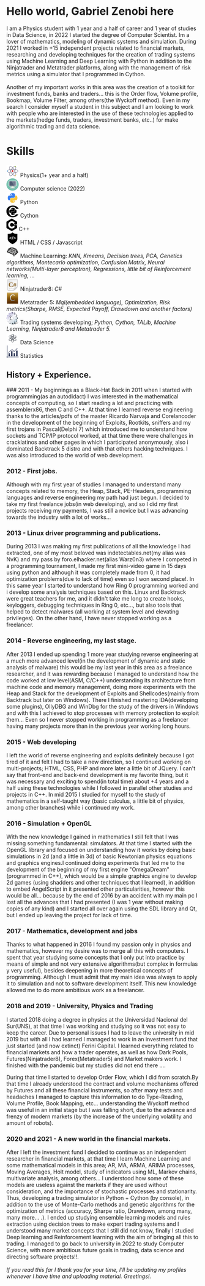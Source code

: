 <h1>Hello world, Gabriel Zenobi here</h1>
I am a Physics student with 1 year and a half of career and 1 year of studies in Data Science, in 2022 I started the degree of Computer Scientist. Im a lover of mathematics, modeling of dynamic systems and simulation.
During 2021 I worked in +15 independent projects related to financial markets, researching and developing techniques for the creation of trading systems using Machine Learning and Deep Learning with Python in addition to the Ninjatrader and Metatrader platforms, along with the management of risk metrics using a simulator that I programmed in Cython.<br/><br/>
Another of my important works in this area was the creation of a toolkit for investment funds, banks and traders... this is the Order flow, Volume profile, Bookmap, Volume Filter, among others(the Wyckoff method).
Even in my search I consider myself a student in this subject and I am looking to work with people who are interested in the use of these technologies applied to the markets(hedge funds, traders, investment banks, etc..) for make algorithmic trading and data science. 

<h1>Skills</h1>

![physics](/icons/physics_149702.png) Physics(1+ year and a half)<br/>
![computerscience](/icons/computer_23805.png) Computer science (2022)<br/>
![python](/icons/python_18894.png) Python<br/>
![cython](/icons/cython_icon_132455.png) Cython<br/>
![Cpp](/icons/c_icon_132529.png) C++<br/>
![WebDev](/icons/web_development_59971.png) HTML / CSS / Javascript<br/>
![ML](/icons/machine_learing_12855.png) Machine Learning: _KNN, Kmeans, Decision trees, PCA, Genetics algorithms, Montecarlo optimization, Confusion Matrix, Neural networks(Multi-layer perceptron), Regressions, little bit of Reinforcement learning, ..._<br/>
![CSharp](/icons/Csharp_423.png) Ninjatrader8: _C#_<br/>
![MQL5](/icons/mql_35041.png) Metatrader 5: _Mql(embedded language), Optimization, Risk metrics(Sharpe, RMSE, Expected Payoff, Drawdown and another factors)_<br/>
![system](/icons/system_1540.png) Trading systems developing; _Python, Cython, TALib, Machine Learning, Ninjatrader8 and Metatrader 5._<br/>
![datascience](/icons/data_science_150064.png) Data Science<br/>
![statistics](/icons/statistics_58023.png) Statistics<br/>

<h2>History + Experience.</h2>
### 2011 - My beginnings as a Black-Hat
Back in 2011 when I started with programming(as an autodidact) I was interested in the mathematical concepts of computing, so I start reading a lot and practicing with assemblerx86, then C and C++. At that time I learned reverse engineering thanks to the articles/pdfs of the master Ricardo Narvaja and Corelancoder in the development of the beginning of Exploits, Rootkits, sniffers and my first trojans in Pascal(Delphi 7) which introduced me to understand how sockets and TCP/IP protocol worked, at that time there were challenges in cracklatinos and other pages in which I participated anonymously, also i dominated Backtrack 5 distro and with that others hacking techniques. I was also introduced to the world of web development.

### 2012 - First jobs.
Although with my first year of studies I managed to understand many concepts related to memory, the Heap, Stack, PE-Headers, programming languages and reverse engineering my path had just begun. I decided to take my first freelance jobs(in web developing), and so I did my first projects receiving my payments, I was still a novice but I was advancing towards the industry with a lot of works...

### 2013 - Linux driver programming and publications.
During 2013 I was making my first publications of all the knowledge I had extracted, one of my most beloved was indetectables.net(my alias was NvK) and my pass by foro.elhacker.net(alias Warz0n3) where I competed in a programming tournament, I made my first mini-video game in 15 days using python and although it was completely made from 0, it had optimization problems(due to lack of time) even so I won second place!.
In this same year I started to understand how Ring 0 programming worked and i develop some analysis techniques based on this. Linux and Backtrack were great teachers for me, and it didn't take me long to create hooks, keyloggers, debugging techniques in Ring 0, etc..., but also tools that helped to detect malwares (all working at system level and elevating privileges). On the other hand, I have never stopped working as a freelancer.

### 2014 - Reverse engineering, my last stage.
After 2013 I ended up spending 1 more year studying reverse engineering at a much more advanced level(in the development of dynamic and static analysis of malware) this would be my last year in this area as a freelance researcher, and it was rewarding because I managed to understand how the code worked at low level(ASM, C/C++) understanding its architecture from machine code and memory management, doing more experiments with the Heap and Stack for the development of Exploits and Shellcodes(mainly from Backtrack but later on Windows). There I finished mastering IDA(developing some plugins), OllyDBG and WinDbg for the study of the drivers in Windows and with this I achieved to stop processes with memory protection to exploit them... Even so I never stopped working in programming as a freelancer having many projects more than in the previous year working long hours.

### 2015 - Web developing
I left the world of reverse engineering and exploits definitely because I got tired of it and felt I had to take a new direction, so I continued working on multi-projects; HTML, CSS, PHP and more later a little bit of JQuery. I can't say that front-end and back-end development is my favorite thing, but it was necessary and exciting to spend(in total time) about +4 years and a half using these technologies while I followed in parallel other studies and projects in C++. In mid 2015 I studied for myself to the study of mathematics in a self-taught way (basic calculus, a little bit of physics, among other branches) while i continued my work.

### 2016 - Simulation + OpenGL
With the new knowledge I gained in mathematics I still felt that I was missing something fundamental: simulators. At that time I started with the OpenGL library and focused on understanding how it works by doing basic simulations in 2d (and a little in 3d) of basic Newtonian physics equations and graphics engines.I continued doing experiments that led me to the development of the beginning of my first engine "OmegaDream"(programmed in C++), which would be a simple graphics engine to develop 2d games (using shadders and other techniques that I learned), in addition to embed AngelScript in it presented other particularities, however this would be all... because by the end of 2016 by an accident with my main pc I lost all the advances that I had presented (I was 1 year without making copies of any kind) and I started all over again using the SDL library and Qt, but I ended up leaving the project for lack of time.

### 2017 - Mathematics, development and jobs
Thanks to what happened in 2016 I found my passion only in physics and mathematics, however my desire was to merge all this with computers. I spent that year studying some concepts that I only put into practice by means of simple and not very extensive algorithms(but complex in formulas y very useful), besides deepening in more theoretical concepts of programming. Although I must admit that my main idea was always to apply it to simulation and not to software development itself. This new knowledge allowed me to do more ambitious work as a freelancer.

### 2018 and 2019 - University, Physics and Trading
I started 2018 doing a degree in physics at the Universidad Nacional del Sur(UNS), at that time I was working and studying so it was not easy to keep the career. Due to personal issues I had to leave the university in mid 2019 but with all I had learned I managed to work in an investment fund that just started (and now extinct) Ferini Capital. I learned everything related to financial markets and how a trader operates, as well as how Dark Pools, Futures(Ninjatrader8), Forex(Metatrader5) and Market makers work. I finished with the pandemic but my studies did not end there ....

During that time I started to develop Order Flow, which I did from scratch.By that time I already understood the contract and volume mechanisms offered by Futures and all these financial instruments, so after many tests and headaches I managed to capture this information to do Type-Reading, Volume Profile, Book Mapping, etc... understanding the Wyckoff method was useful in an initial stage but I was falling short, due to the advance and frenzy of modern markets (by the increase of the underlying volatility and amount of robots).

### 2020 and 2021 - A new world in the financial markets.
After I left the investment fund I decided to continue as an independent researcher in financial markets, at that time I learn Machine Learning and some mathematical models in this area; AR, MA, ARMA, ARIMA processes, Moving Averages, Holt model, study of indicators using ML, Markov chains, multivariate analysis, among others... I understood how some of these models are useless against the markets if they are used without consideration, and the importance of stochastic processes and stationarity. Thus, developing a trading simulator in Python + Cython (by console), in addition to the use of Monte-Carlo methods and genetic algorithms for the optimization of metrics (accuracy, Sharpe ratio, Drawdown, among many, many more... .).
I ended up studying ensemble learning models and rules extraction using decision trees to make expert trading systems and I understood many market concepts that I still did not know, finally I studied Deep learning and Reinforcement learning with the aim of bringing all this to trading.
I managed to go back to university in 2022 to study Computer Science, with more ambitious future goals in trading, data science and directing software projects!!.
<br/><br/>
<i>If you read this far I thank you for your time, I'll be updating my profiles whenever I have time and uploading material. Greetings!.</i> 
